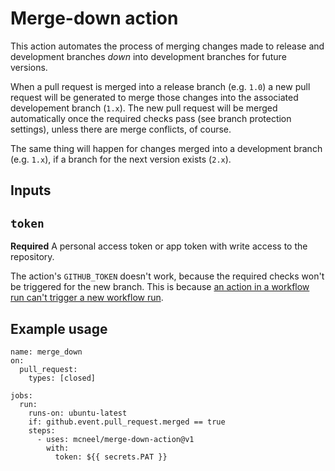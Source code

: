 # Merge-down action

This action automates the process of merging changes made to release and development branches _down_ into development branches for future versions.

When a pull request is merged into a release branch (e.g. `1.0`) a new pull request will be generated to merge those changes into the associated developement branch (`1.x`). The new pull request will be merged automatically once the required checks pass (see branch protection settings), unless there are merge conflicts, of course.

The same thing will happen for changes merged into a development branch (e.g. `1.x`), if a branch for the next version exists (`2.x`).

## Inputs

## `token`

**Required** A personal access token or app token with write access to the repository.

The action's `GITHUB_TOKEN` doesn't work, because the required checks won't be triggered for the new branch. This is because [an action in a workflow run can't trigger a new workflow run](https://help.github.com/en/actions/automating-your-workflow-with-github-actions/events-that-trigger-workflows).

<!-- ## Outputs

## `time`

The time we greeted you. -->

## Example usage

```
name: merge_down
on:
  pull_request:
    types: [closed]

jobs:
  run:
    runs-on: ubuntu-latest
    if: github.event.pull_request.merged == true
    steps:
      - uses: mcneel/merge-down-action@v1
        with:
          token: ${{ secrets.PAT }}
```
